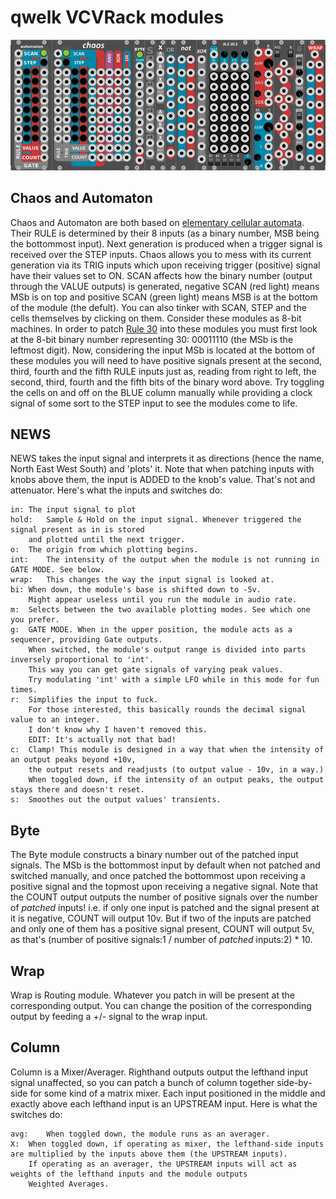 # qwelk VCVRack modules

![Roster](/img/modules.png?raw=true "Qwelk Modules")

## Chaos and Automaton
Chaos and Automaton are both based on [elementary cellular automata](http://mathworld.wolfram.com/ElementaryCellularAutomaton.html).
Their RULE is determined by their 8 inputs (as a binary number, MSB being the bottommost input). Next generation is produced
when a trigger signal is received over the STEP inputs.
Chaos allows you to mess with its current generation via its TRIG inputs which upon receiving trigger (positive) signal have their values set to ON.
SCAN affects how the binary number (output through the VALUE outputs) is generated, negative SCAN (red light) means MSb is on top
and positive SCAN (green light) means MSB is at the bottom of the module (the defult).
You can also tinker with SCAN, STEP and the cells themselves by clicking on them. 
Consider these modules as 8-bit machines. In order to patch [Rule 30](http://www.wolframalpha.com/input/?i=rule+30) into these
modules you must first look at the 8-bit binary number representing 30: 00011110 (the MSb is the leftmost digit). Now, considering
the input MSb is located at the bottom of these modules you will need to have positive signals present at the second, third, fourth and the fifth
RULE inputs just as, reading from right to left, the second, third, fourth and the fifth bits of the binary word above.
Try toggling the cells on and off on the BLUE column manually while providing a clock signal of some sort to the STEP input to see the modules come to life.

## NEWS
NEWS takes the input signal and interprets it as directions (hence the name, North East West South) and 'plots' it.
Note that when patching inputs with knobs above them, the input is ADDED to the knob's value. That's not and attenuator.
Here's what the inputs and switches do:

	in:	The input signal to plot
	hold:	Sample & Hold on the input signal. Whenever triggered the signal present as in is stored
		and plotted until the next trigger.
	o:	The origin from which plotting begins. 
	int:	The intensity of the output when the module is not running in GATE MODE. See below.
	wrap:	This changes the way the input signal is looked at.
	bi:	When down, the module's base is shifted down to -5v.
		Might appear useless until you run the module in audio rate.
	m:	Selects between the two available plotting modes. See which one you prefer.
	g:	GATE MODE. When in the upper position, the module acts as a sequencer, providing Gate outputs.
		When switched, the module's output range is divided into parts inversely proportional to 'int'.
		This way you can get gate signals of varying peak values.
		Try modulating 'int' with a simple LFO while in this mode for fun times.
	r:	Simplifies the input to fuck.
		For those interested, this basically rounds the decimal signal value to an integer.
		I don't know why I haven't removed this. 
		EDIT: It's actually not that bad!
	c:	Clamp! This module is designed in a way that when the intensity of an output peaks beyond +10v,
		the output resets and readjusts (to output value - 10v, in a way.)
		When toggled down, if the intensity of an output peaks, the output stays there and doesn't reset.
	s:	Smoothes out the output values' transients.

## Byte
The Byte module constructs a binary number out of the patched input signals.
The MSb is the bottommost input by default when not patched and switched manually, and once patched the bottommost
upon receiving a positive signal and the topmost upon receiving a negative signal.
Note that the COUNT output outputs the number of positive signals over the number of _patched_ inputs! i.e. if only one input
is patched and the signal present at it is negative, COUNT will output 10v. But if two of the inputs are patched
and only one of them has a positive signal present, COUNT will output 5v, as that's (number of positive signals:1 / number of _patched_ inputs:2) * 10.

## Wrap
Wrap is Routing module. Whatever you patch in will be present at the corresponding output. You can change the position of the corresponding output by feeding a +/- signal to the wrap input.  

## Column
Column is a Mixer/Averager. Righthand outputs output the lefthand input signal unaffected, so you can patch a bunch of column together side-by-side for some kind of a matrix mixer. Each input positioned in the middle and exactly above each lefthand input is an UPSTREAM input. Here is what the switches do:

	avg:	When toggled down, the module runs as an averager. 
	X:	When toggled down, if operating as mixer, the lefthand-side inputs are multiplied by the inputs above them (the UPSTREAM inputs).
		If operating as an averager, the UPSTREAM inputs will act as weights of the lefthand inputs and the module outputs
		Weighted Averages.
